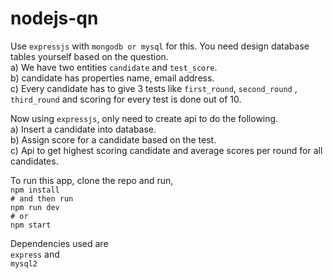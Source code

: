 # nodejs-qn

Use `expressjs` with `mongodb or mysql` for this. You need design database tables yourself based on the question.  
 a) We have two entities `candidate` and `test_score`.  
 b) candidate has properties name, email address.  
 c) Every candidate has to give 3 tests like `first_round`, `second_round` , `third_round` and scoring for every test is done out of 10.
 
 Now using `expressjs`, only need to create api to do the following.  
 a) Insert a candidate into database.  
 b) Assign score for a candidate based on the test.  
 c) Api to get highest scoring candidate and average scores per round for all candidates.  

To run this app, clone the repo and run,  
`npm install`  
`# and then run`  
`npm run dev`  
`# or`  
`npm start`

Dependencies used are  
`express` and  
`mysql2`
